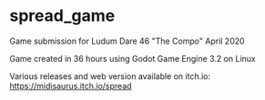 # spread_game
Game submission for Ludum Dare 46 "The Compo" April 2020

Game created in 36 hours using Godot Game Engine 3.2 on Linux

Various releases and web version available on itch.io: https://midisaurus.itch.io/spread
